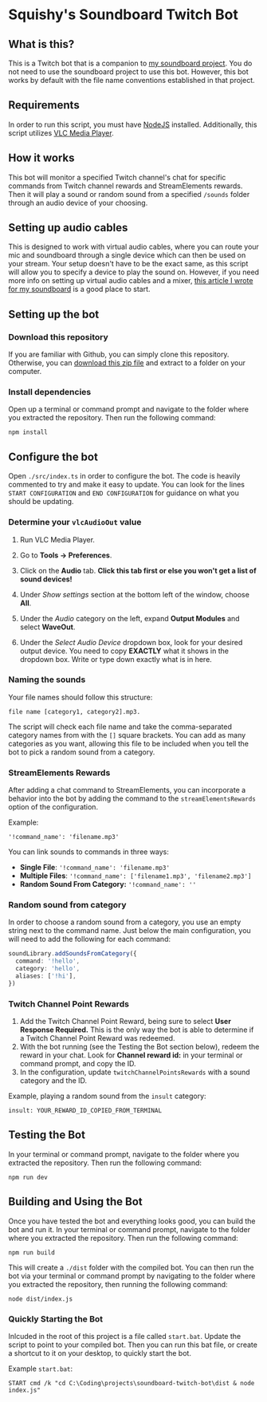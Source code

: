 # Squishy's Soundboard Twitch Bot

## What is this?

This is a Twitch bot that is a companion to [my soundboard project](https://github.com/joshwaiam/soundboard#naming-the-sounds).
You do not need to use the soundboard project to use this bot.  However, this bot works by default
with the file name conventions established in that project.

## Requirements

In order to run this script, you must have [NodeJS](https://nodejs.org/en/download/) installed.  Additionally, this script
utilizes [VLC Media Player](https://www.videolan.org/vlc/download-windows.html).

## How it works

This bot will monitor a specified Twitch channel's chat for specific commands from Twitch channel rewards and StreamElements rewards.
Then it will play a sound or random sound from a specified `/sounds` folder through an audio device of your choosing.

## Setting up audio cables

This is designed to work with virtual audio cables, where you can route your mic and soundboard through a single device
which can then be used on your stream.  Your setup doesn't have to be the exact same, as this script will
allow you to specify a device to play the sound on.  However, if you need more info on setting up virtual audio cables and a
mixer, [this article I wrote for my soundboard](https://joshpayette.dev/posts/introducing-my-ultimate-soundboard) is a good place to start.

## Setting up the bot

### Download this repository

If you are familiar with Github, you can simply clone this repository.  Otherwise, you can [download this zip file](https://github.com/joshwaiam/soundboard-twitch-bot/archive/refs/heads/main.zip) and 
extract to a folder on your computer.

### Install dependencies

Open up a terminal or command prompt and navigate to the folder where you extracted the repository.  Then run the following command:

`npm install`

## Configure the bot

Open `./src/index.ts` in order to configure the bot. The code is heavily commented to try and
make it easy to update. You can look for the lines `START CONFIGURATION` and `END CONFIGURATION` for guidance
on what you should be updating.

### Determine your `vlcAudioOut` value

1. Run VLC Media Player.

1. Go to **Tools -> Preferences**.

1. Click on the **Audio** tab.  **Click this tab first or else you won't get a list of sound devices!**

1. Under *Show settings* section at the bottom left of the window, choose **All**.

1. Under the *Audio* category on the left, expand **Output Modules** and select **WaveOut**.

1. Under the *Select Audio Device* dropdown box, look for your desired output device. You need to copy **EXACTLY** what it shows in the dropdown box. Write or type down exactly what is in here.

### Naming the sounds

Your file names should follow this structure: 

`file name [category1, category2].mp3.`  

The script will check each file name and take the comma-separated category names from with the `[]`
square brackets.  You can add as many categories as you want, allowing this file to be included
when you tell the bot to pick a random sound from a category.

### StreamElements Rewards

After adding a chat command to StreamElements, you can incorporate a behavior into the bot by 
adding the command to the `streamElementsRewards` option of the configuration.

Example:

`'!command_name': 'filename.mp3'`

You can link sounds to commands in three ways:

- **Single File**: `'!command_name': 'filename.mp3'`
- **Multiple Files**: `'!command_name': ['filename1.mp3', 'filename2.mp3']`
- **Random Sound From Category:** `'!command_name': ''`

### Random sound from category

In order to choose a random sound from a category, you use an empty string next to the command name.
Just below the main configuration, you will need to add the following for each command:

```typescript
soundLibrary.addSoundsFromCategory({
  command: '!hello',
  category: 'hello',
  aliases: ['!hi'],
})
```

### Twitch Channel Point Rewards

1. Add the Twitch Channel Point Reward, being sure to select **User Response Required.**  This is the only way 
the bot is able to determine if a Twitch Channel Point Reward was redeemed.
1. With the bot running (see the Testing the Bot section below), redeem the reward in your chat.  Look for 
**Channel reward id:** in your terminal or command prompt, and copy the ID.
1. In the configuration, update `twitchChannelPointsRewards` with a sound category and the ID.

Example, playing a random sound from the `insult` category:

`insult: YOUR_REWARD_ID_COPIED_FROM_TERMINAL`

## Testing the Bot

In your terminal or command prompt, navigate to the folder where you extracted the repository.  Then run the following command:

`npm run dev`

## Building and Using the Bot

Once you have tested the bot and everything looks good, you can build the bot and run it.  In your terminal or command prompt, navigate to the folder where you extracted the repository.  Then run the following command:

`npm run build`

This will create a `./dist` folder with the compiled bot.  You can then run the bot via your terminal or command prompt by navigating to the folder where you extracted the repository, then running the following command:

`node dist/index.js`

### Quickly Starting the Bot

Inlcuded in the root of this project is a file called `start.bat`.  Update the script to point to
your compiled bot.  Then you can run this bat file, or create a shortcut to it on your desktop, to quickly start the bot.

Example `start.bat`:

`START cmd /k "cd C:\Coding\projects\soundboard-twitch-bot\dist & node index.js"`
